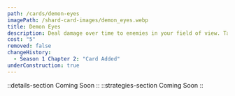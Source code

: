 ```yaml
---
path: /cards/demon-eyes
imagePath: /shard-card-images/demon_eyes.webp
title: Demon Eyes
description: Deal damage over time to enemies in your field of view. Taking headshot damage shuts down this effect.
cost: "5"
removed: false
changeHistory:
  - Season 1 Chapter 2: "Card Added"
underConstruction: true
---
```

::details-section
Coming Soon
::
::strategies-section
Coming Soon
::